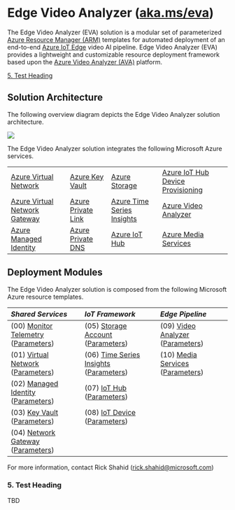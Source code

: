 # Edge Video Analyzer ([aka.ms/eva](https://aka.ms/eva))

The Edge Video Analyzer (EVA) solution is a modular set of parameterized [Azure Resource Manager (ARM)](https://docs.microsoft.com/azure/azure-resource-manager/management/overview) templates for automated deployment of an end-to-end [Azure IoT Edge](https://docs.microsoft.com/en-us/azure/iot-edge/about-iot-edge) video AI pipeline. Edge Video Analyzer (EVA) provides a lightweight and customizable resource deployment framework based upon the [Azure Video Analyzer (AVA)](https://docs.microsoft.com/en-us/azure/azure-video-analyzer/video-analyzer-docs/overview) platform.

[5. Test Heading](#5.-test-heading)

## Solution Architecture

The following overview diagram depicts the Edge Video Analyzer solution architecture.

![](https://docs.microsoft.com/en-us/azure/azure-video-analyzer/video-analyzer-docs/media/overview/product-diagram.svg)

The Edge Video Analyzer solution integrates the following Microsoft Azure services.

<table>
    <tr>
        <td>
            <a href="https://docs.microsoft.com/azure/virtual-network/virtual-networks-overview" target="_blank">Azure Virtual Network</a>
        </td>
        <td>
            <a href="https://docs.microsoft.com/azure/key-vault/key-vault-overview" target="_blank">Azure Key Vault</a>
        </td>
        <td>
            <a href="https://docs.microsoft.com/azure/storage" target="_blank">Azure Storage</a>
        </td>
        <td>
            <a href="https://docs.microsoft.com/en-us/azure/iot-dps/about-iot-dps" target="_blank">Azure IoT Hub Device Provisioning</a>
        </td>
    </tr>
    <tr>
        <td>
            <a href="https://docs.microsoft.com/azure/vpn-gateway/vpn-gateway-about-vpngateways" target="_blank">Azure Virtual Network Gateway</a>
        </td>
        <td>
            <a href="https://docs.microsoft.com/azure/private-link/private-link-overview" target="_blank">Azure Private Link</a>
        </td>
        <td>
            <a href="https://docs.microsoft.com/en-us/azure/time-series-insights/overview-what-is-tsi" target="_blank">Azure Time Series Insights</a>
        </td>
        <td>
            <a href="https://docs.microsoft.com/en-us/azure/azure-video-analyzer/video-analyzer-docs/overview" target="_blank">Azure Video Analyzer</a>
        </td>
    </tr>
    <tr>
        <td>
            <a href="https://docs.microsoft.com/azure/active-directory/managed-identities-azure-resources/overview" target="_blank">Azure Managed Identity</a>
        </td>
        <td>
            <a href="https://docs.microsoft.com/azure/dns/private-dns-overview" target="_blank">Azure Private DNS</a>
        </td>
        <td>
            <a href="https://docs.microsoft.com/en-us/azure/iot-hub/about-iot-hub" target="_blank">Azure IoT Hub</a>
        </td>
        <td>
            <a href="https://docs.microsoft.com/en-us/azure/media-services/latest/media-services-overview" target="_blank">Azure Media Services</a>
        </td>
    </tr>
</table>

## Deployment Modules

The Edge Video Analyzer solution is composed from the following Microsoft Azure resource templates.

| *Shared Services* | *IoT Framework* | *Edge Pipeline* |
| :---------------- | :-------------- | :-------------- |
| (00) [Monitor Telemetry](SharedServices/00.MonitorTelemetry/Template.json) ([Parameters](SharedServices/00.MonitorTelemetry/Template.Parameters.json)) | (05) [Storage Account](IoTFramework/05.StorageAccount/Template.json) ([Parameters](IoTFramework/05.StorageAccount/Template.Parameters.json)) | (09) [Video Analyzer](EdgePipeline/09.VideoAnalyzer/Template.json) ([Parameters](EdgePipeline/09.VideoAnalyzer/Template.Parameters.json)) |
| (01) [Virtual Network](SharedServices/01.VirtualNetwork/Template.json) ([Parameters](SharedServices/01.VirtualNetwork/Template.Parameters.json)) | (06) [Time Series Insights](IoTFramework/06.TimeSeriesInsights/Template.json) ([Parameters](IoTFramework/06.TimeSeriesInsights/Template.Parameters.json)) | (10) [Media Services](EdgePipeline/10.MediaServices/Template.json) ([Parameters](EdgePipeline/10.MediaServices/Template.Parameters.json)) |
| (02) [Managed Identity](SharedServices/02.ManagedIdentity/Template.json) ([Parameters](SharedServices/02.ManagedIdentity/Template.Parameters.json)) | (07) [IoT Hub](IoTFramework/07.IoTHub/Template.json) ([Parameters](IoTFramework/07.IoTHub/Template.Parameters.json)) | |
| (03) [Key Vault](SharedServices/03.KeyVault/Template.json) ([Parameters](SharedServices/03.KeyVault/Template.Parameters.json)) | (08) [IoT Device](IoTFramework/08.IoTDevice/Template.json) ([Parameters](IoTFramework/08.IoTDevice/Template.Parameters.json)) | |
| (04) [Network Gateway](SharedServices/04.NetworkGateway/Template.json) ([Parameters](SharedServices/04.NetworkGateway/Template.Parameters.json)) | | |

For more information, contact Rick Shahid (rick.shahid@microsoft.com)

### 5. Test Heading

TBD
